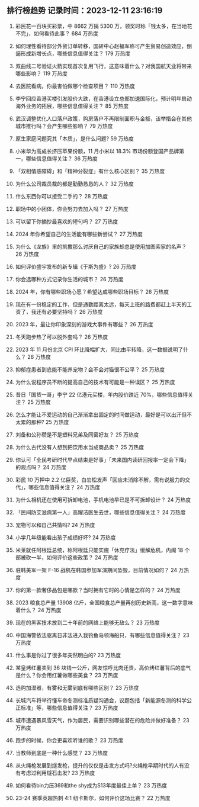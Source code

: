 
## 排行榜趋势 记录时间：2023-12-11 23:16:19
  
  1. 彩民花一百块买彩票，中 8662 万捐 5300 万，领奖时称「钱太多，在当地花不完」，如何看待此事？ 684 万热度
    
  2. 如何理性看待部分外贸订单转移，国研中心赵福军称可产生贸易创造效应，倒逼形成新增长点，哪些信息值得关注？ 179 万热度
    
  3. 双曲线二号验证火箭实现首次复用飞行，这意味着什么？对我国航天业将带来哪些影响？ 119 万热度
    
  4. 去医院看病，你最害怕做哪个检查项目？ 110 万热度
    
  5. 李宁回应香港买楼引发股价大跌，在香港设立总部加速国际化，预计明年启动海外业务的拓展，哪些信息值得关注？ 85 万热度
    
  6. 武汉调整优化人口落户政策，购房落户不再限制面积与金额，该举措会在其他城市推行吗？会产生哪些影响？ 79 万热度
    
  7. 原生家庭问题究其「本质」，是什么问题? 59 万热度
    
  8. 小米华为高成长挤压苹果份额，11 月小米以 18.3% 市场份额登国产品牌第一，哪些信息值得关注？ 36 万热度
    
  9. 「双相情感障碍」和「精神分裂症」有什么核心区别？ 35 万热度
    
  10. 为什么公司裁员裁的都是勤勤恳恳的人？ 32 万热度
    
  11. 什么东西你可以接受二手的？ 28 万热度
    
  12. 职场中的小团体，你会努力去加入吗？ 27 万热度
    
  13. 可以留下你摘抄最喜欢的短句吗？ 27 万热度
    
  14. 2024 年你希望自己的生活能有哪些新尝试？ 27 万热度
    
  15. 为什么《龙族》里的凯撒那么讨厌自己的家族却总是使用加图索家的名声？ 26 万热度
    
  16. 如何评价盛宇发布的新专辑《于斯为盛》? 26 万热度
    
  17. 你会选哪种方式记录你生活的城市？ 26 万热度
    
  18. 2024 年，你有哪些职场心愿？希望达成哪些职场目标？ 26 万热度
    
  19. 现在有一份稳定的工作，但是通勤距离太远，每天上班的路费都赶上半天的工资了，我还有必要坚持吗？ 26 万热度
    
  20. 2023 年，最让你印象深刻的游戏大事件有哪些？ 26 万热度
    
  21. 冬天跑步热了可以脱外套吗？ 26 万热度
    
  22. 2023 年 11 月份北京 CPI 环比降幅扩大，同比由平转降，这一数据说明了什么？ 26 万热度
    
  23. 抑郁症患者到底能不能养宠物？会不会对猫很不公平？ 25 万热度
    
  24. 为什么说程序员不断的提高自己的技术有可能是一种误区？ 25 万热度
    
  25. 昔日「国货一哥」李宁 22 亿港元买楼，年内股价跌近 70%，哪些信息值得关注？ 25 万热度
    
  26. 怎么才能让不爱运动的自己渐渐拿出固定的时间做运动，最好是可以出汗但不太累的那种? 25 万热度
    
  27. 刘备和公孙瓒是不是塑料兄弟及同窗好友？ 25 万热度
    
  28. 为什么古代没有人想到把饮用水当成商品卖？ 25 万热度
    
  29. 你认可「全民考研时代早点结束是好事」「未来国内读研回报率一定会下降」的观点吗？ 24 万热度
    
  30. 彩民 10 万押中 2.2 亿巨奖，白岩松发声「回应未消除不解，需有说服力的交代」，哪些信息值得关注？ 24 万热度
    
  31. 为什么相机还在使用可拆卸电池，手机电池早已是不可拆卸设计？ 24 万热度
    
  32. 「民间防艾滋病第一人」高耀洁医生去世，哪些信息值得关注？ 24 万热度
    
  33. 宠物可以和自己共情吗? 24 万热度
    
  34. 小学几年级能看出孩子成绩好坏? 24 万热度
    
  35. 米莱就任阿根廷总统，称阿根廷只能实施「休克疗法」缓解危机，内阁 18 个部被砍一半，如何评价这些政策？ 24 万热度
    
  36. 驻韩美军一架 F-16 战机在韩国参加军演期间坠毁，目前情况如何？ 24 万热度
    
  37. 你的第一款奢侈品包是哪款？当时拥有它时的心情是怎样的？ 24 万热度
    
  38. 2023 粮食总产量 13908 亿斤，全国粮食总产量再创历史新高，这一数字意味着什么？ 24 万热度
    
  39. 现在的黑客技术放到二十年前的网络上能够无敌么？ 23 万热度
    
  40. 中国海警依法驱离日非法进入我钓鱼岛领海船只，有哪些信息值得关注？ 23 万热度
    
  41. 什么事是你过了很多年突然明白的? 23 万热度
    
  42. 某皇烤红薯卖到 36 块钱一公斤，网友惊呼比肉还贵，高价烤红薯背后的底气是什么？你会用红薯做哪些美食？ 23 万热度
    
  43. 选购加湿器，有雾和无雾到底有哪些区别？ 23 万热度
    
  44. 长城汽车将举行懂车帝冬测标准质疑沟通会，议题包括「新能源冬测的科学公正标准」等，哪些信息值得关注？ 23 万热度
    
  45. 城市遭遇暴风雪天气，作为居民，需要识别哪些潜在的危险并做好准备？ 23 万热度
    
  46. 跑步的时候，你会更喜欢听谁的歌？ 23 万热度
    
  47. 当教师到底是一种什么感觉？ 23 万热度
    
  48. 从火绳枪发展到燧发枪，提升的仅仅是击发方式吗?火绳枪早期时代的人有没有考虑过利用燧石击发? 23 万热度
    
  49. 如何看待bin力压369和the shy成为S13年度最佳上单？ 23 万热度
    
  50. 23-24 赛季英超热刺 4:1 纽卡斯尔，如何评价这场比赛？ 22 万热度
    